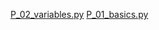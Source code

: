 [P_02_variables.py](https://github.com/user-attachments/files/21997739/P_02_variables.py)
[P_01_basics.py](https://github.com/user-attachments/files/21997741/P_01_basics.py)

